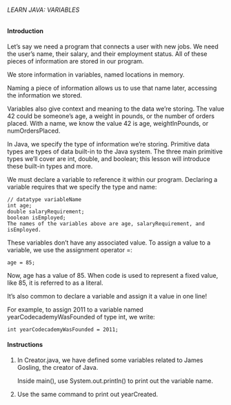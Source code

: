 ###### LEARN JAVA: VARIABLES

#### Introduction

Let’s say we need a program that connects a user with new jobs. We need the user’s name, their salary, and their employment status. All of these pieces of information are stored in our program.

We store information in variables, named locations in memory.

Naming a piece of information allows us to use that name later, accessing the information we stored.

Variables also give context and meaning to the data we’re storing. The value 42 could be someone’s age, a weight in pounds, or the number of orders placed. With a name, we know the value 42 is age, weightInPounds, or numOrdersPlaced.

In Java, we specify the type of information we’re storing. Primitive data types are types of data built-in to the Java system. The three main primitive types we’ll cover are int, double, and boolean; this lesson will introduce these built-in types and more.

We must declare a variable to reference it within our program. Declaring a variable requires that we specify the type and name:
```
// datatype variableName
int age;
double salaryRequirement;
boolean isEmployed;
The names of the variables above are age, salaryRequirement, and isEmployed.
```
These variables don’t have any associated value. To assign a value to a variable, we use the assignment operator =:
```
age = 85;
```
Now, age has a value of 85. When code is used to represent a fixed value, like 85, it is referred to as a literal.

It’s also common to declare a variable and assign it a value in one line!

For example, to assign 2011 to a variable named yearCodecademyWasFounded of type int, we write:
```
int yearCodecademyWasFounded = 2011;
```

#### Instructions

1. In Creator.java, we have defined some variables related to James Gosling, the creator of Java.

    Inside main(), use System.out.println() to print out the variable name.

2. Use the same command to print out yearCreated.